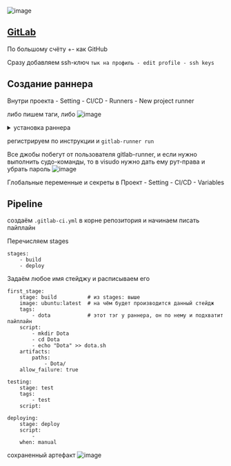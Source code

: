 ![image](https://github.com/user-attachments/assets/d06e49ef-a960-47a5-a9df-09bea2642523)

## [GitLab](https://gitlab.com/)

По большому счёту +- как GitHub

Сразу добавляем ssh-ключ ```тык на профиль - edit profile - ssh keys```

## Создание раннера

Внутри проекта - Setting - CI/CD - Runners - New project runner

либо пишем таги, либо ![image](https://github.com/user-attachments/assets/9f1ab826-a0c7-467a-9092-bf2bad94d6d6)

<details> <summary>установка раннера</summary>

``` 
# Download the binary for your system
sudo curl -L --output /usr/local/bin/gitlab-runner https://gitlab-runner-downloads.s3.amazonaws.com/latest/binaries/gitlab-runner-linux-amd64

# Give it permission to execute
sudo chmod +x /usr/local/bin/gitlab-runner

# Create a GitLab Runner user
sudo useradd --comment 'GitLab Runner' --create-home gitlab-runner --shell /bin/bash

# Install and run as a service
sudo gitlab-runner install --user=gitlab-runner --working-directory=/home/gitlab-runner
sudo gitlab-runner start
```
</details>

регистрируем по инструкции и ```gitlab-runner run```

Все джобы побегут от пользователя gitlab-runner, и если нужно выполнить судо-команды, то в visudo нужно дать ему рут-права и убрать пароль ![image](https://github.com/user-attachments/assets/effbe15a-4207-4232-9aa2-18d53a8306fa)

Глобальные переменные и секреты в Проект - Setting - CI/CD - Variables

## Pipeline

создаём ```.gitlab-ci.yml``` в корне репозитория и начинаем писать пайплайн

Перечисляем stages
```
stages:
    - build
    - deploy
```

Задаём любое имя стейджу и расписываем его
```
first_stage:
    stage: build          # из stages: выше
    image: ubuntu:latest  # на чём будет производится данный стейдж
    tags:
        - dota            # этот тэг у раннера, он по нему и подхватит пайплайн
    script:
        - mkdir Dota
        - cd Dota
        - echo "Dota" >> dota.sh
    artifacts:
        paths:
            - Dota/
    allow_failure: true

testing:
    stage: test
    tags: 
        - test
    script:

deploying:
    stage: deploy
    script:
        - 
    when: manual
```
сохраненный артефакт ![image](https://github.com/user-attachments/assets/1f87b7da-dc3d-4f8c-baa3-788e374b620b)
